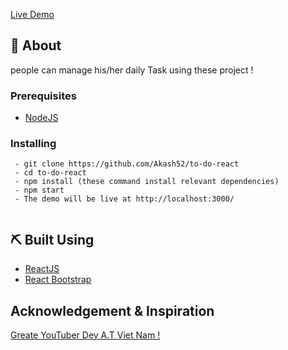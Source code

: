 
[Live Demo](https://createtodoapp.netlify.app/)

## 🧐 About <a name = "about"></a>

 people can manage his/her daily Task using these project !

### Prerequisites

- [NodeJS](https://nodejs.org/en/)


### Installing

```
 - git clone https://github.com/Akash52/to-do-react
 - cd to-do-react
 - npm install (these command install relevant dependencies)
 - npm start 
 - The demo will be live at http://localhost:3000/
 
```


## ⛏️ Built Using <a name = "built_using"></a>

- [ReactJS](https://reactjs.org/)
- [React Bootstrap](https://react-bootstrap.github.io/)

##  Acknowledgement & Inspiration

[Greate YouTuber Dev A.T Viet Nam !](https://www.youtube.com/channel/UCGRDayozk2qch3vw-qAtQng)


